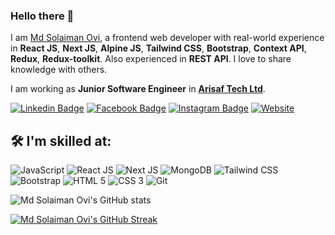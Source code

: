 ### Hello there 👋


I am [Md Solaiman Ovi](https://md-solaiman-ovi-portfolio.netlify.app/), a frontend web developer with real-world experience in **React JS**, **Next JS**, **Alpine JS**, **Tailwind CSS**, **Bootstrap**, **Context API**, **Redux**, **Redux-toolkit**. Also experienced in **REST API**. I love to share knowledge with others.

I am working as **Junior Software Engineer** in [**Arisaf Tech Ltd**](https://arisaftech.com/).


[![Linkedin Badge](https://img.shields.io/badge/mhhasib-0077B5?style=for-the-badge&logo=linkedin&logoColor=white&link=https://www.linkedin.com/in/mhhasib/)](https://www.linkedin.com/in/md-solaiman-ovi-83a9b4162/)
[![Facebook Badge](https://img.shields.io/badge/M%20H%20Hasib-1877F2?style=for-the-badge&logo=facebook&logoColor=white&link=https://www.facebook.com/MahmudulHasib115/)](https://www.facebook.com/MahmudulHasib115/)
[![Instagram Badge](https://img.shields.io/badge/mahmudulhsn-E4405F?style=for-the-badge&logo=instagram&logoColor=white&link=https://instagram.com/mahmudulhsn/)](https://instagram.com/mahmudulhsn)
[![Website](https://img.shields.io/badge/website-000000?style=for-the-badge&logo=About.me&logoColor=white&link=https://mhhasib.com/)](https://mhhasib.com)

## 🛠️ I'm skilled at:

![JavaScript](https://img.shields.io/badge/javascript-%23323330.svg?style=for-the-badge&logo=javascript&logoColor=%23F7DF1E)
![React JS](https://img.shields.io/badge/ReactJs-61DAFB?logo=react&logoColor=white&style=for-the-badge)
![Next JS](https://img.shields.io/badge/next.js-000000?style=for-the-badge&logo=nextdotjs&logoColor=white)
![MongoDB](https://img.shields.io/badge/MongoDB-%234ea94b.svg?style=for-the-badge&logo=mongodb&logoColor=white)
![Tailwind CSS](https://img.shields.io/badge/Tailwind_CSS-38B2AC?style=for-the-badge&logo=tailwind-css&logoColor=white)
![Bootstrap](https://img.shields.io/badge/Bootstrap-563D7C?style=for-the-badge&logo=bootstrap&logoColor=white)
![HTML 5](https://img.shields.io/badge/HTML5-E34F26?style=for-the-badge&logo=html5&logoColor=white)
![CSS 3](https://img.shields.io/badge/CSS3-1572B6?style=for-the-badge&logo=css3&logoColor=white)
![Git](https://img.shields.io/badge/GIT-E44C30?style=for-the-badge&logo=git&logoColor=white)

![Md Solaiman Ovi's GitHub stats](https://github-readme-stats.vercel.app/api?username=mahmudulhsn&show_icons=true&theme=radical)

[![Md Solaiman Ovi's GitHub Streak](https://streak-stats.demolab.com?user=mahmudulhsn&theme=radical)](https://git.io/streak-stats)


